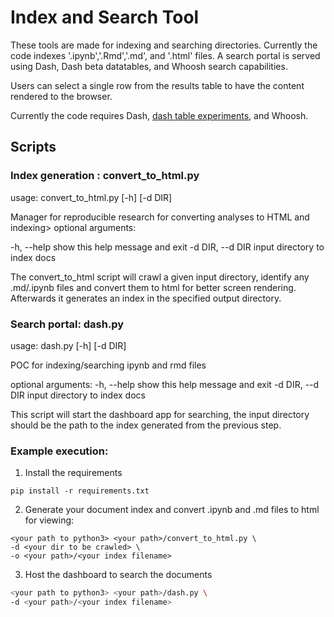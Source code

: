 # Index and Search Tool
These tools are made for indexing and searching directories.  Currently the code indexes '.ipynb','.Rmd','.md', and '.html' files.  A search portal is served using Dash, Dash beta datatables, and Whoosh search capabilities.

Users can select a single row from the results table to have the content rendered to the browser.

Currently the code requires Dash, [dash table experiments](https://github.com/plotly/dash-table-experiments), and Whoosh.

## Scripts 

### Index generation : convert_to_html.py
>
usage: convert_to_html.py [-h] [-d DIR]
>
Manager for reproducible research
for converting analyses to HTML and indexing>
optional arguments:

  -h, --help       show this help message and exit
  -d DIR, --d DIR  input directory to index docs

The convert_to_html script will crawl a given input directory, identify any .md/.ipynb files and convert them to html for better screen rendering.  Afterwards it generates an index in the specified output directory.

### Search portal: dash.py 
>
usage: dash.py [-h] [-d DIR]
>
POC for indexing/searching ipynb and rmd files
>
optional arguments:
  -h, --help       show this help message and exit
  -d DIR, --d DIR  input directory to index docs

This script will start the dashboard app for searching, the input directory should be the path to the index generated from the previous step.

### Example execution:
1. Install the requirements
```
pip install -r requirements.txt
```
2. Generate your document index and convert .ipynb and .md files to html for viewing:
```
<your path to python3> <your path>/convert_to_html.py \ 
-d <your dir to be crawled> \ 
-o <your path>/<your index filename> 
```
3. Host the dashboard to search the documents
```bash
<your path to python3> <your path>/dash.py \ 
-d <your path>/<your index filename> 
```
